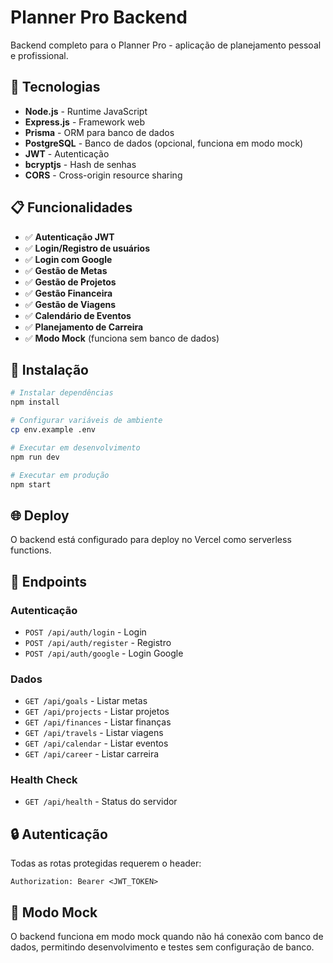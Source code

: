 # Planner Pro Backend

Backend completo para o Planner Pro - aplicação de planejamento pessoal e profissional.

## 🚀 Tecnologias

- **Node.js** - Runtime JavaScript
- **Express.js** - Framework web
- **Prisma** - ORM para banco de dados
- **PostgreSQL** - Banco de dados (opcional, funciona em modo mock)
- **JWT** - Autenticação
- **bcryptjs** - Hash de senhas
- **CORS** - Cross-origin resource sharing

## 📋 Funcionalidades

- ✅ **Autenticação JWT**
- ✅ **Login/Registro de usuários**
- ✅ **Login com Google**
- ✅ **Gestão de Metas**
- ✅ **Gestão de Projetos**
- ✅ **Gestão Financeira**
- ✅ **Gestão de Viagens**
- ✅ **Calendário de Eventos**
- ✅ **Planejamento de Carreira**
- ✅ **Modo Mock** (funciona sem banco de dados)

## 🔧 Instalação

```bash
# Instalar dependências
npm install

# Configurar variáveis de ambiente
cp env.example .env

# Executar em desenvolvimento
npm run dev

# Executar em produção
npm start
```

## 🌐 Deploy

O backend está configurado para deploy no Vercel como serverless functions.

## 📡 Endpoints

### Autenticação
- `POST /api/auth/login` - Login
- `POST /api/auth/register` - Registro
- `POST /api/auth/google` - Login Google

### Dados
- `GET /api/goals` - Listar metas
- `GET /api/projects` - Listar projetos
- `GET /api/finances` - Listar finanças
- `GET /api/travels` - Listar viagens
- `GET /api/calendar` - Listar eventos
- `GET /api/career` - Listar carreira

### Health Check
- `GET /api/health` - Status do servidor

## 🔒 Autenticação

Todas as rotas protegidas requerem o header:
```
Authorization: Bearer <JWT_TOKEN>
```

## 🎯 Modo Mock

O backend funciona em modo mock quando não há conexão com banco de dados, permitindo desenvolvimento e testes sem configuração de banco.
